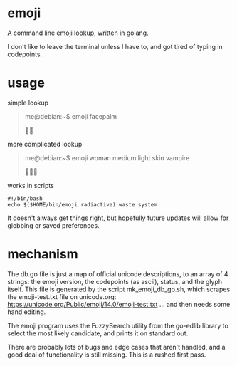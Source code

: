 # emoji
A command line emoji lookup, written in golang.

I don't like to leave the terminal unless I have to, and got tired of typing in codepoints.

# usage
simple lookup
> me@debian:~$ emoji facepalm
> 
> 🤦‍♂️

more complicated lookup
> me@debian:~$ emoji woman medium light skin vampire
>
>🧛🏼‍♀️

works in scripts
```shell
#!/bin/bash
echo $($HOME/bin/emoji radiactive) waste system
```

It doesn't always get things right, but hopefully future updates will allow for globbing or saved preferences.

# mechanism
The db.go file is just a map of official unicode descriptions, to an array of 4 strings: the emoji version, the codepoints (as ascii), status, and the glyph itself.  This file is generated by the script mk_emoji_db_go.sh, which scrapes the emoji-test.txt file on unicode.org: https://unicode.org/Public/emoji/14.0/emoji-test.txt  ... and then needs some hand editing.

The emoji program uses the FuzzySearch utility from the go-edlib library to select the most likely candidate, and prints it on standard out.

There are probably lots of bugs and edge cases that aren't handled, and a good deal of functionality is still missing.  This is a rushed first pass.

